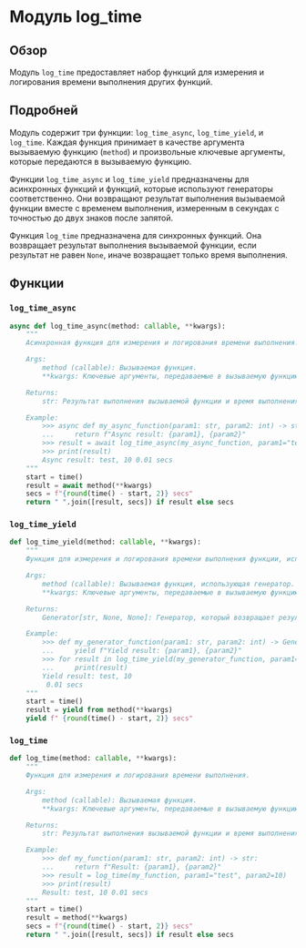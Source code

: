 # Модуль log_time

## Обзор

Модуль `log_time` предоставляет набор функций для измерения и логирования времени выполнения других функций. 

## Подробней

Модуль содержит три функции: `log_time_async`, `log_time_yield`, и `log_time`. Каждая функция принимает в качестве аргумента вызываемую функцию (`method`) и произвольные ключевые аргументы, которые передаются в вызываемую функцию. 

Функции `log_time_async` и `log_time_yield` предназначены для асинхронных функций и функций, которые используют генераторы соответственно. Они возвращают результат выполнения вызываемой функции вместе с временем выполнения, измеренным в секундах с точностью до двух знаков после запятой. 

Функция `log_time` предназначена для синхронных функций. Она возвращает результат выполнения вызываемой функции, если результат не равен `None`, иначе возвращает только время выполнения.

##  Функции

### `log_time_async`

```python
async def log_time_async(method: callable, **kwargs):
    """
    Асинхронная функция для измерения и логирования времени выполнения.

    Args:
        method (callable): Вызываемая функция.
        **kwargs: Ключевые аргументы, передаваемые в вызываемую функцию.

    Returns:
        str: Результат выполнения вызываемой функции и время выполнения, измеренное в секундах. 

    Example:
        >>> async def my_async_function(param1: str, param2: int) -> str:
        ...     return f"Async result: {param1}, {param2}"
        >>> result = await log_time_async(my_async_function, param1="test", param2=10)
        >>> print(result)
        Async result: test, 10 0.01 secs 
    """
    start = time()
    result = await method(**kwargs)
    secs = f"{round(time() - start, 2)} secs"
    return " ".join([result, secs]) if result else secs
```
### `log_time_yield`

```python
def log_time_yield(method: callable, **kwargs):
    """
    Функция для измерения и логирования времени выполнения функции, использующей генератор.

    Args:
        method (callable): Вызываемая функция, использующая генератор.
        **kwargs: Ключевые аргументы, передаваемые в вызываемую функцию.

    Returns:
        Generator[str, None, None]: Генератор, который возвращает результат выполнения вызываемой функции и время выполнения.

    Example:
        >>> def my_generator_function(param1: str, param2: int) -> Generator[str, None, None]:
        ...     yield f"Yield result: {param1}, {param2}"
        >>> for result in log_time_yield(my_generator_function, param1="test", param2=10):
        ...     print(result)
        Yield result: test, 10
         0.01 secs
    """
    start = time()
    result = yield from method(**kwargs)
    yield f" {round(time() - start, 2)} secs"
```

### `log_time`

```python
def log_time(method: callable, **kwargs):
    """
    Функция для измерения и логирования времени выполнения.

    Args:
        method (callable): Вызываемая функция.
        **kwargs: Ключевые аргументы, передаваемые в вызываемую функцию.

    Returns:
        str: Результат выполнения вызываемой функции и время выполнения, измеренное в секундах.

    Example:
        >>> def my_function(param1: str, param2: int) -> str:
        ...     return f"Result: {param1}, {param2}"
        >>> result = log_time(my_function, param1="test", param2=10)
        >>> print(result)
        Result: test, 10 0.01 secs
    """
    start = time()
    result = method(**kwargs)
    secs = f"{round(time() - start, 2)} secs"
    return " ".join([result, secs]) if result else secs